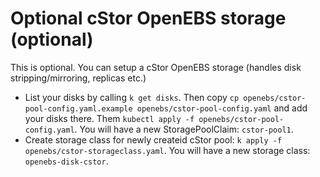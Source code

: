 # Optional cStor OpenEBS storage (optional)

This is optional. You can setup a cStor OpenEBS storage (handles disk stripping/mirroring, replicas etc.)

- List your disks by calling `k get disks`. Then copy `cp openebs/cstor-pool-config.yaml.example openebs/cstor-pool-config.yaml` and add your disks there. Them `kubectl apply -f openebs/cstor-pool-config.yaml`. You will have a new StoragePoolClaim: `cstor-pool1`.
- Create storage class for newly createid cStor pool: `k apply -f openebs/cstor-storageclass.yaml`. You will have a new storage class: `openebs-disk-cstor`.

